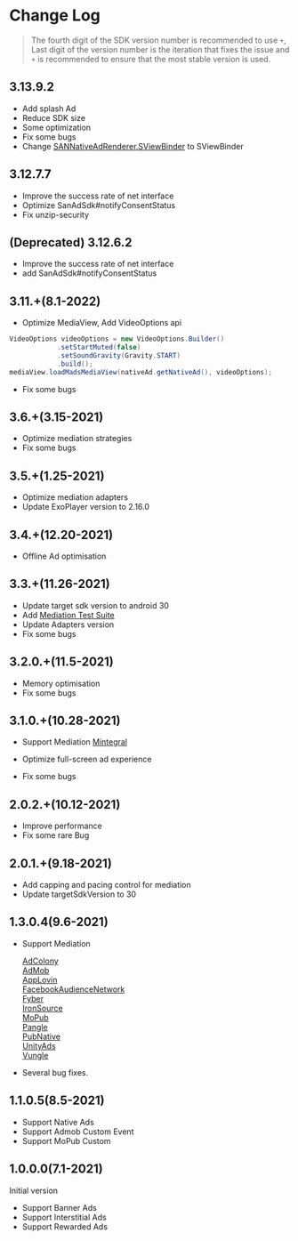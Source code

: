 # Change Log
> The fourth digit of the SDK version number is recommended to use `+`, Last digit of the version number is the iteration that fixes the issue and `+` is recommended to ensure that the most stable version is used.

## 3.13.9.2
- Add splash Ad
- Reduce SDK size
- Some optimization
- Fix some bugs
- Change [SANNativeAdRenderer.SViewBinder](https://github.com/san-sdk/sample/wiki/SANNativeAdRenderer#version--31391) to SViewBinder

## 3.12.7.7
- Improve the success rate of net interface
- Optimize SanAdSdk#notifyConsentStatus 
- Fix unzip-security

## (Deprecated) 3.12.6.2
- Improve the success rate of net interface
- add SanAdSdk#notifyConsentStatus

## 3.11.+(8.1-2022)
- Optimize MediaView, Add VideoOptions api
```Java
VideoOptions videoOptions = new VideoOptions.Builder()
            .setStartMuted(false)
            .setSoundGravity(Gravity.START)
            .build();
mediaView.loadMadsMediaView(nativeAd.getNativeAd(), videoOptions);
```

- Fix some bugs

## 3.6.+(3.15-2021)
- Optimize mediation strategies
- Fix some bugs

## 3.5.+(1.25-2021)
- Optimize mediation adapters
- Update ExoPlayer version to 2.16.0

## 3.4.+(12.20-2021)
- Offline Ad optimisation

## 3.3.+(11.26-2021)
- Update target sdk version to android 30
- Add [Mediation Test Suite](https://github.com/san-sdk/sample/wiki/Test-Suite)
- Update Adapters version
- Fix some bugs

## 3.2.0.+(11.5-2021)
- Memory optimisation
- Fix some bugs

## 3.1.0.+(10.28-2021)
- Support Mediation
  [Mintegral](https://github.com/san-sdk/sample/wiki/Mediation-Mintegral)
  
- Optimize full-screen ad experience
- Fix some bugs

## 2.0.2.+(10.12-2021)
- Improve performance
- Fix some rare Bug

## 2.0.1.+(9.18-2021)
- Add capping and pacing control for mediation
- Update targetSdkVersion to 30

## 1.3.0.4(9.6-2021)
- Support Mediation

  [AdColony](https://github.com/san-sdk/sample/wiki/Mediation-AdColony)</Br>
  [AdMob](https://github.com/san-sdk/sample/wiki/Mediation-AdMob)</Br>
  [AppLovin](https://github.com/san-sdk/sample/wiki/Mediation-AppLovin)</Br>
  [FacebookAudienceNetwork](https://github.com/san-sdk/sample/wiki/Mediation-FacebookAudienceNetwork)</Br>
  [Fyber](https://github.com/san-sdk/sample/wiki/Mediation-Fyber)</Br>
  [IronSource](https://github.com/san-sdk/sample/wiki/Mediation-IronSource)</Br>
  [MoPub](https://github.com/san-sdk/sample/wiki/Mediation-MoPub)</Br>
  [Pangle](https://github.com/san-sdk/sample/wiki/Mediation-Pangle)</Br>
  [PubNative](https://github.com/san-sdk/sample/wiki/Mediation-PubNative)</Br>
  [UnityAds](https://github.com/san-sdk/sample/wiki/Mediation-UnityAds)</Br>
  [Vungle](https://github.com/san-sdk/sample/wiki/Mediation-Vungle)</Br>
  
- Several bug fixes.

## 1.1.0.5(8.5-2021)
- Support Native Ads
- Support Admob Custom Event
- Support MoPub Custom

## 1.0.0.0(7.1-2021)
Initial version
- Support Banner Ads
- Support Interstitial Ads
- Support Rewarded Ads
